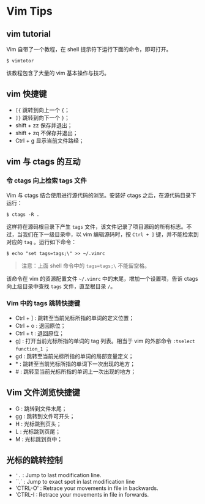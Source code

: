 # Vim Tips

## vim tutorial

Vim 自带了一个教程，在 shell 提示符下运行下面的命令，即可打开。

```shell
$ vimtotor
```

该教程包含了大量的 vim 基本操作与技巧。

## vim 快捷键

* `[{`       跳转到向上一个 `{`；
* `]}`       跳转到向下一个 `}`；
* shift + zz        保存并退出；
* shift + zq       不保存并退出；
* Ctrl + g           显示当前文件路经；    

## vim 与 ctags 的互动

### 令 ctags 向上检索 tags 文件

Vim 与 ctags 结合使用进行源代码的浏览。安装好 ctags 之后，在源代码目录下运行：

``` shell
$ ctags -R .
```

这样将在源码根目录下产生 `tags` 文件，该文件记录了项目源码的所有标志。不过，当我们在下一级目录中，以 vim 编辑源码时，按 `Ctrl + ]` 键，并不能检索到对应的 `tag` 。运行如下命令：

``` shell
$ echo "set tags=tags;\" >> ~/.vimrc
```

> 注意：上面 shell 命令中的 `tags=tags;\` 不能留空格。

该命令在 vim 的资源配置文件 `~/.vimrc` 中的末尾，增加一个设置项，告诉 ctags 向上级目录中查找 `tags` 文件，直至根目录 `/`。

### Vim 中的 tags 跳转快捷键

* Ctrl + ] :    跳转至当前光标所指的单词的定义位置；
* Ctrl + o :   退回原位；
* Ctrl + t :    退回原位；
* g] :            打开当前光标所指的单词的 tag 列表。相当于 vim 的外部命令 `:tselect function_1` ；
* gd :           跳转至当前光标所指的单词的局部变量定义；
* \* :             跳转至当前光标所指的单词下一次出现的地方；
* \# :             跳转至当前光标所指的单词上一次出现的地方；

## Vim 文件浏览快捷键

* G :        跳转到文件末尾；
* gg :      跳转到文件可开头；
* H :       光标跳到页头；
* L :        光标跳到页尾；
* M :      光标跳到页中；

## 光标的跳转控制

* `'.` :  Jump to last modification line.
* ``.` : Jump to exact spot in last modification line
* 'CTRL-O' : Retrace your movements in file in backwards.
* 'CTRL-I : Retrace your movements in file in forwards.
